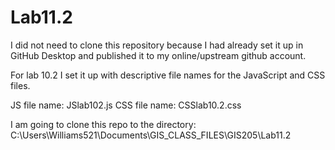 # Lab11.2

I did not need to clone this repository because I had already set it up in GitHub Desktop and published it to my online/upstream github account.

For lab 10.2 I set it up with descriptive file names for the JavaScript and CSS files.

JS file name:  JSlab102.js
CSS file name:  CSSlab10.2.css

I am going to clone this repo to the directory:  C:\Users\Williams521\Documents\GIS_CLASS_FILES\GIS205\Lab11.2
